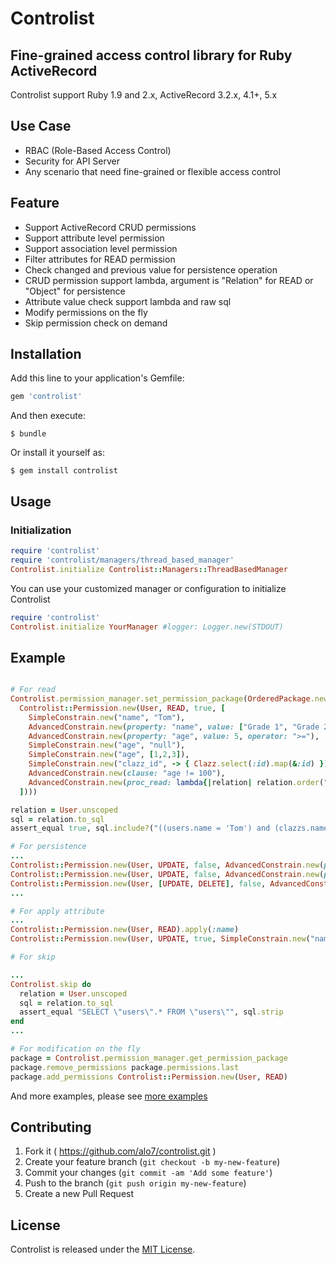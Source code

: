 # Controlist

## Fine-grained access control library for Ruby ActiveRecord

Controlist support Ruby 1.9 and 2.x, ActiveRecord 3.2.x, 4.1+, 5.x

## Use Case

* RBAC (Role-Based Access Control)
* Security for API Server
* Any scenario that need fine-grained or flexible access control

## Feature

* Support ActiveRecord CRUD permissions
* Support attribute level permission
* Support association level permission
* Filter attributes for READ permission
* Check changed and previous value for persistence operation
* CRUD permission support lambda, argument is "Relation" for READ or "Object" for persistence
* Attribute value check support lambda and raw sql
* Modify permissions on the fly
* Skip permission check on demand

## Installation

Add this line to your application's Gemfile:

```ruby
gem 'controlist'
```

And then execute:

    $ bundle

Or install it yourself as:

    $ gem install controlist

## Usage

### Initialization

```ruby
require 'controlist'
require 'controlist/managers/thread_based_manager'
Controlist.initialize Controlist::Managers::ThreadBasedManager
```

You can use your customized manager or configuration to initialize Controlist

```ruby
require 'controlist'
Controlist.initialize YourManager #logger: Logger.new(STDOUT)

```

## Example

```ruby

# For read
Controlist.permission_manager.set_permission_package(OrderedPackage.new(
  Controlist::Permission.new(User, READ, true, [
    SimpleConstrain.new("name", "Tom"),
    AdvancedConstrain.new(property: "name", value: ["Grade 1", "Grade 2"], relation: "clazz"),
    AdvancedConstrain.new(property: "age", value: 5, operator: ">="),
    SimpleConstrain.new("age", "null"),
    SimpleConstrain.new("age", [1,2,3]),
    SimpleConstrain.new("clazz_id", -> { Clazz.select(:id).map(&:id) }),
    AdvancedConstrain.new(clause: "age != 100"),
    AdvancedConstrain.new(proc_read: lambda{|relation| relation.order("id DESC").limit(3) })
  ])))

relation = User.unscoped
sql = relation.to_sql
assert_equal true, sql.include?("((users.name = 'Tom') and (clazzs.name in ('Grade 1','Grade 2')) and (users.age >= 5) and (users.age is null) and (users.age in (1,2,3)) and (users.clazz_id in (1,2,3)) and (age != 100)) ORDER BY id DESC LIMIT 3")

# For persistence
...
Controlist::Permission.new(User, UPDATE, false, AdvancedConstrain.new(property: "name", value: "To", operator: "include?")),
Controlist::Permission.new(User, UPDATE, false, AdvancedConstrain.new(proc_persistence: lambda{|object, operation| object.name == "Block"})),
Controlist::Permission.new(User, [UPDATE, DELETE], false, AdvancedConstrain.new(property: "name", value: ["Grade 1", "Grade 3"], relation: "clazz")),
...

# For apply attribute
...
Controlist::Permission.new(User, READ).apply(:name)
Controlist::Permission.new(User, UPDATE, true, SimpleConstrain.new("name", "Tom")).apply(name: "Test", clazz_id: [1, 2]),

# For skip

...
Controlist.skip do
  relation = User.unscoped
  sql = relation.to_sql
  assert_equal "SELECT \"users\".* FROM \"users\"", sql.strip
end
...

# For modification on the fly
package = Controlist.permission_manager.get_permission_package
package.remove_permissions package.permissions.last
package.add_permissions Controlist::Permission.new(User, READ)

```

And more examples, please see [more examples](https://github.com/alo7/controlist/blob/master/test/feature_test.rb)

## Contributing

1. Fork it ( https://github.com/alo7/controlist.git )
2. Create your feature branch (`git checkout -b my-new-feature`)
3. Commit your changes (`git commit -am 'Add some feature'`)
4. Push to the branch (`git push origin my-new-feature`)
5. Create a new Pull Request


## License

Controlist is released under the [MIT License](http://www.opensource.org/licenses/MIT).
